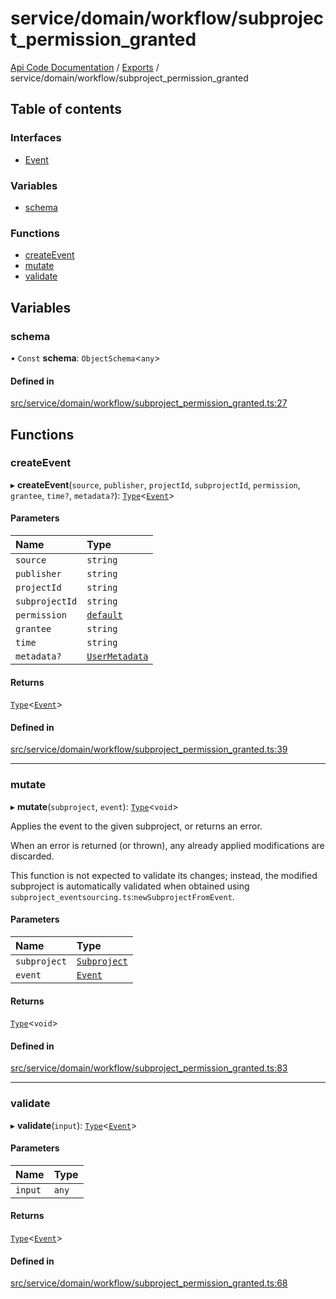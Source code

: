 # service/domain/workflow/subproject\_permission\_granted
 
[Api Code Documentation](../README.md) / [Exports](../modules.md) / service/domain/workflow/subproject\_permission\_granted

## Table of contents

### Interfaces

- [Event](../interfaces/service_domain_workflow_subproject_permission_granted.Event.md)

### Variables

- [schema](service_domain_workflow_subproject_permission_granted.md#schema)

### Functions

- [createEvent](service_domain_workflow_subproject_permission_granted.md#createevent)
- [mutate](service_domain_workflow_subproject_permission_granted.md#mutate)
- [validate](service_domain_workflow_subproject_permission_granted.md#validate)

## Variables

### schema

• `Const` **schema**: `ObjectSchema`\<`any`\>

#### Defined in

[src/service/domain/workflow/subproject_permission_granted.ts:27](https://github.com/openkfw/TruBudget/blob/e3c318d/api/src/service/domain/workflow/subproject_permission_granted.ts#L27)

## Functions

### createEvent

▸ **createEvent**(`source`, `publisher`, `projectId`, `subprojectId`, `permission`, `grantee`, `time?`, `metadata?`): [`Type`](result.md#type)\<[`Event`](../interfaces/service_domain_workflow_subproject_permission_granted.Event.md)\>

#### Parameters

| Name | Type |
| :------ | :------ |
| `source` | `string` |
| `publisher` | `string` |
| `projectId` | `string` |
| `subprojectId` | `string` |
| `permission` | [`default`](authz_intents.md#default) |
| `grantee` | `string` |
| `time` | `string` |
| `metadata?` | [`UserMetadata`](service_domain_metadata.md#usermetadata) |

#### Returns

[`Type`](result.md#type)\<[`Event`](../interfaces/service_domain_workflow_subproject_permission_granted.Event.md)\>

#### Defined in

[src/service/domain/workflow/subproject_permission_granted.ts:39](https://github.com/openkfw/TruBudget/blob/e3c318d/api/src/service/domain/workflow/subproject_permission_granted.ts#L39)

___

### mutate

▸ **mutate**(`subproject`, `event`): [`Type`](result.md#type)\<`void`\>

Applies the event to the given subproject, or returns an error.

When an error is returned (or thrown), any already applied modifications are
discarded.

This function is not expected to validate its changes; instead, the modified
subproject is automatically validated when obtained using
`subproject_eventsourcing.ts`:`newSubprojectFromEvent`.

#### Parameters

| Name | Type |
| :------ | :------ |
| `subproject` | [`Subproject`](../interfaces/service_domain_workflow_subproject.Subproject.md) |
| `event` | [`Event`](../interfaces/service_domain_workflow_subproject_permission_granted.Event.md) |

#### Returns

[`Type`](result.md#type)\<`void`\>

#### Defined in

[src/service/domain/workflow/subproject_permission_granted.ts:83](https://github.com/openkfw/TruBudget/blob/e3c318d/api/src/service/domain/workflow/subproject_permission_granted.ts#L83)

___

### validate

▸ **validate**(`input`): [`Type`](result.md#type)\<[`Event`](../interfaces/service_domain_workflow_subproject_permission_granted.Event.md)\>

#### Parameters

| Name | Type |
| :------ | :------ |
| `input` | `any` |

#### Returns

[`Type`](result.md#type)\<[`Event`](../interfaces/service_domain_workflow_subproject_permission_granted.Event.md)\>

#### Defined in

[src/service/domain/workflow/subproject_permission_granted.ts:68](https://github.com/openkfw/TruBudget/blob/e3c318d/api/src/service/domain/workflow/subproject_permission_granted.ts#L68)
